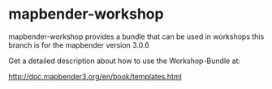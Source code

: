 mapbender-workshop
==================

mapbender-workshop provides a bundle that can be used in workshops 
this branch is for the mapbender version 3.0.6

Get a detailed description about how to use the Workshop-Bundle at:

http://doc.mapbender3.org/en/book/templates.html
